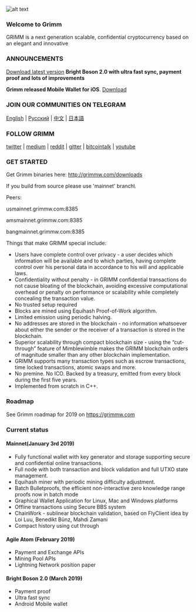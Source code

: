 
![alt text](https://s3.eu-central-1.amazonaws.com/website-storage.grimmw.com/media/homepage/scc/scc-1.jpg "Grimm Logo")

### Welcome to Grimm


GRIMM is a next generation scalable, confidential cryptocurrency based on an elegant and innovative

### ANNOUNCEMENTS



[Download latest version](http://grimmw.com)
**Bright Boson 2.0 with ultra fast sync, payment proof and lots of improvements**


**Grimm released Mobile Wallet for iOS**. [Download](https://www.grimmw.com)


### JOIN OUR COMMUNITIES ON TELEGRAM

[English](https://t.me/GrimmPrivacy) | [Русский](https://t.me/Grimm_RU) | [中文](https://t.me/grimmchina) | [日本語](https://t.me/grimmjp)

### FOLLOW GRIMM

[twitter](https://twitter.com/grimmprivacy) | [medium](https://medium.com/grimm-mw) | [reddit](https://www.reddit.com/r/grimmprivacy/) | [gitter](https://gitter.im/grimmprivacy/Lobby) | [bitcointalk](https://bitcointalk.org/index.php?topic=5052151.0) | [youtube](https://www.youtube.com/channel/UCddqBnfSPWibf4f8OnEJm_w?)


### GET STARTED


Get Grimm binaries here: http://grimmw.com/downloads

If you build from source please use 'mainnet' branch\

Peers:

usmainnet.grimmw.com:8385

amsmainnet.grimmw.com:8385

bangmainnet.grimmw.com:8385



Things that make GRIMM special include:

* Users have complete control over privacy - a user decides which information will be available and to which parties, having complete control over his personal data in accordance to his will and applicable laws.
* Confidentiality without penalty - in GRIMM confidential transactions do not cause bloating of the blockchain, avoiding excessive computational overhead or penalty on performance or scalability while completely concealing the transaction value.
* No trusted setup required
* Blocks are mined using Equihash Proof-of-Work algorithm.
* Limited emission using periodic halving.
* No addresses are stored in the blockchain - no information whatsoever about either the sender or the receiver of a transaction is stored in the blockchain.
* Superior scalability through compact blockchain size - using the “cut-through” feature of
Mimblewimble makes the GRIMM blockchain orders of magnitude smaller than any other
blockchain implementation.
* GRIMM supports many transaction types such as escrow transactions, time locked
transactions, atomic swaps and more.
* No premine. No ICO. Backed by a treasury, emitted from every block during the first five
years.
* Implemented from scratch in C++.



### Roadmap

See Grimm roadmap for 2019 on https://grimmw.com

### Current status

#### Mainnet(January 3rd 2019)

- Fully functional wallet with key generator and storage supporting secure and confidential online transactions.
- Full node with both transaction and block validation and full UTXO state management.
- Equihash miner with periodic mining difficulty adjustment.
- Batch Bulletproofs, the efficient non-interactive zero knowledge range proofs now in batch mode
- Graphical Wallet Application for Linux, Mac and Windows platforms
- Offline transactions using Secure BBS system
- ChainWork - sublinear blockchain validation, based on FlyClient idea by Loi Luu, Benedikt Bünz, Mahdi Zamani
- Compact history using cut through

#### Agile Atom (February 2019)

- Payment and Exchange APIs
- Mining Pool APIs
- Lightning Network position paper

#### Bright Boson 2.0 (March 2019)
- Payment proof
- Ultra fast sync
- Android Mobile wallet
